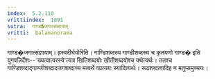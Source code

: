 ```yaml
---
index:  5.2.110
vrittiindex:  1891
sutra:  गाण्ड�जगात्संज्ञायाम्
vritti:  balamanorama 
---
```


गाण्ड�जगात्संज्ञायाम्। ह्रस्वदीर्घयोरिति। गाण्डिशब्दस्य गाण्डीशब्दस्य च कृतयणो गाण्ड� इति युगपन्निर्देशः--`ख्यत्वात्परस्ये'त्यत्र खितिशब्दयोः खीतीशब्दयोश्च यथेत्यर्थः। ततश्च गाण्डिशब्दाद्गाण्जीशब्दादजगशब्दाच्च मत्वर्थे वप्रत्ययः स्यादित्यर्थः। रूढशब्दत्वादिह न मतुप्समुच्चयः। 


